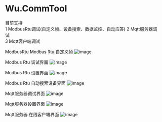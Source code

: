 # Wu.CommTool
目前支持  
1 ModbusRtu调试(自定义帧、设备搜索、数据监控、自动应答)
2 Mqtt服务器调试  
3 Mqtt客户端调试


ModbusRtu
Modbus Rtu 自定义帧
![image](https://github.com/Monika1313/Wu.CommTool/blob/master/Wu.CommTool/Images/About/ModbusRtu自定义帧.png)

Modbus Rtu 调试界面
![image](https://github.com/Monika1313/Wu.CommTool/blob/master/Wu.CommTool/Images/X1.png)

Modbus Rtu 设置界面
![image](https://github.com/Monika1313/Wu.CommTool/blob/master/Wu.CommTool/Images/X2.png)

Modbus Rtu 自动搜索设备界面
![image](https://github.com/Monika1313/Wu.CommTool/blob/master/Wu.CommTool/Images/X3.png)


Mqtt服务器调试界面
![image](https://github.com/Monika1313/Wu.CommTool/blob/master/Wu.CommTool/Images/X101.png)

Mqtt服务器设置界面
![image](https://github.com/Monika1313/Wu.CommTool/blob/master/Wu.CommTool/Images/X100.png)

Mqtt服务器 在线客户端界面
![image](https://github.com/Monika1313/Wu.CommTool/blob/master/Wu.CommTool/Images/X102.png)
